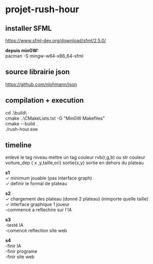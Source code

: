 # projet-rush-hour


## installer SFML
https://www.sfml-dev.org/download/sfml/2.5.0/  

**depuis minGW:**  
pacman -S mingw-w64-x86_64-sfml

## source librairie json  
https://github.com/nlohmann/json


## compilation + execution  
cd .\build\  
cmake ..\CMakeLists.txt -G "MinGW Makefiles"  
cmake --build .  
./rush-hour.exe  

## timeline

enlevé le tag niveau
mettre un tag couleur    rvb(r,g,b)  ou  str couleur
voiture_dep { x ,y,taille,ori}
sortie{x,y} sortie en dehors du plateau


**s1**  
✓ minimum jouable (pas interface graph)  
✓ definir le formal de plateau  

**s2**  
✓ chargement des plateau  (donné 2 plateau) (nimporte quelle taille)  
✓ interface graphique 1 joueur  
-commencé a reflechire sur l'IA  

**s3**  
-testé IA  
-comencé reflection site web  

**s4**  
-finir IA  
-finir programe  
-finir site web  

